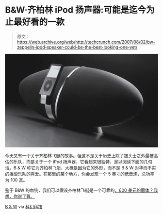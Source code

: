 # B&W·齐柏林 iPod 扬声器:可能是迄今为止最好看的一款

> 原文：<https://web.archive.org/web/http://techcrunch.com/2007/08/02/bw-zeppelin-ipod-speaker-could-be-the-best-looking-one-yet/>

[![bwzeppelin.jpg](img/bd53b40d4098eff6b4b9051cff955e64.png)](https://web.archive.org/web/20150910071658/http://tctechcrunch2011.files.wordpress.com/2007/08/bwzeppelin.jpg "bwzeppelin.jpg")

今天又有一个关于齐柏林飞艇的故事。但这不是关于历史上除了披头士之外最被高估的乐队，而是关于一个 iPod 扬声器，它看起来很独特，足以阅读下面的几句话。B & W 称它为齐柏林飞艇，大概是因为它的外形，而不是 B & W 对华而不实的摇滚乐队的喜爱。在那里的某个地方，你会发现一个 5 英寸的低音炮，总功率为 100 瓦。

鉴于 B&W 的血统，我们可以假设齐柏林飞艇是一个可靠的[。600 美元的固体？我想，你说了算。](https://web.archive.org/web/20150910071658/http://www.urbandictionary.com/define.php?term=solid)

[B & W](https://web.archive.org/web/20150910071658/http://www.bowers-wilkins.com/) via [科幻科技](https://web.archive.org/web/20150910071658/http://blog.scifi.com/tech/archives/2007/08/01/bw_floats_into.html)